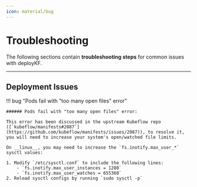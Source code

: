 ```yaml
---
icon: material/bug
---
```


# Troubleshooting

The following sections contain __troubleshooting steps__ for common issues with deployKF.

---

## Deployment Issues

!!! bug "Pods fail with "too many open files" error"

    ###### Pods fail with "too many open files" error:

    This error has been discussed in the upstream Kubeflow repo ([`kubeflow/manifests#2087`](https://github.com/kubeflow/manifests/issues/2087)), to resolve it, you will need to increase your system's open/watched file limits.

    On __linux__, you may need to increase the `fs.inotify.max_user_*` sysctl values:

    1. Modify `/etc/sysctl.conf` to include the following lines:
        - `fs.inotify.max_user_instances = 1280`
        - `fs.inotify.max_user_watches = 655360`
    2. Reload sysctl configs by running `sudo sysctl -p`